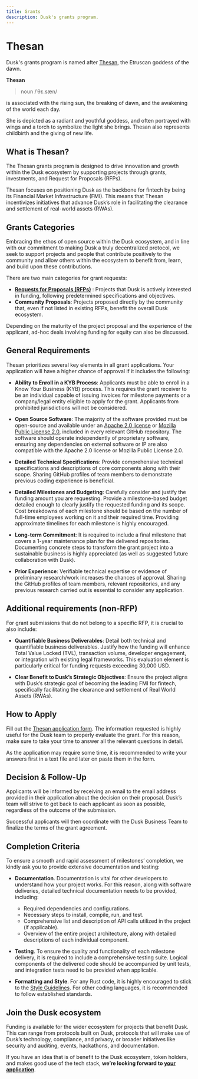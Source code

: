 ```yaml
---
title: Grants 
description: Dusk's grants program.
---
```


# Thesan

Dusk's grants program is named after <a href="https://en.wikipedia.org/wiki/Thesan" target="_blank">Thesan</a>, the Etruscan goddess of the dawn.

__Thesan__

> noun
> /ˈθɛ.sæn/

is associated with the rising sun, the breaking of dawn, and the awakening of the world each day.

She is depicted as a radiant and youthful goddess, and often portrayed with wings and a torch to symbolize the light she brings. Thesan also represents childbirth and the giving of new life. 

## What is Thesan?

The Thesan grants program is designed to drive innovation and growth within the Dusk ecosystem by supporting projects through grants, investments, and Request for Proposals (RFPs).

Thesan focuses on positioning Dusk as the backbone for fintech by being its Financial Market Infrastructure (FMI). This means that Thesan incentivizes initiatives that advance Dusk’s role in facilitating the clearance and settlement of real-world assets (RWAs).

## Grants Categories

Embracing the ethos of open source within the Dusk ecosystem, and in line with our commitment to making Dusk a truly decentralized protocol, we seek to support projects and people that contribute positively to the community and allow others within the ecosystem to benefit from, learn, and build upon these contributions.

There are two main categories for grant requests:

- **[Requests for Proposals (RFPs)](grants/what-is-rfp)** </a>: Projects that Dusk is actively interested in funding, following predetermined specifications and objectives.
- **Community Proposals**: Projects proposed directly by the community that, even if not listed in existing RFPs, benefit the overall Dusk ecosystem.

Depending on the maturity of the project proposal and the experience of the applicant, ad-hoc deals involving funding for equity can also be discussed.

## General Requirements

Thesan prioritizes several key elements in all grant applications. Your application will have a higher chance of approval if it includes the following:

- **Ability to Enroll in a KYB Process**: Applicants must be able to enroll in a Know Your Business (KYB) process. This requires the grant receiver to be an individual capable of issuing invoices for milestone payments or a company/legal entity eligible to apply for the grant. Applicants from prohibited jurisdictions will not be considered.

- **Open Source Software**: The majority of the software provided must be open-source and available under an [Apache 2.0 license](https://www.apache.org/licenses/LICENSE-2.0) or [Mozilla Public License 2.0](https://www.mozilla.org/en-US/MPL/2.0/), included in every relevant GitHub repository. The software should operate independently of proprietary software, ensuring any dependencies on external software or IP are also compatible with the Apache 2.0 license or Mozilla Public License 2.0.

- **Detailed Technical Specifications**: Provide comprehensive technical specifications and descriptions of core components along with their scope. Sharing GitHub profiles of team members to demonstrate previous coding experience is beneficial.

- **Detailed Milestones and Budgeting**: Carefully consider and justify the funding amount you are requesting. Provide a milestone-based budget detailed enough to clearly justify the requested funding and its scope. Cost breakdowns of each milestone should be based on the number of full-time employees working on it and their required time. Providing approximate timelines for each milestone is highly encouraged.

- **Long-term Commitment**: It is required to include a final milestone that covers a 1-year maintenance plan for the delivered repositories. Documenting concrete steps to transform the grant project into a sustainable business is highly appreciated (as well as suggested future collaboration with Dusk).

- **Prior Experience**: Verifiable technical expertise or evidence of preliminary research/work increases the chances of approval. Sharing the GitHub profiles of team members, relevant repositories, and any previous research carried out is essential to consider any application.

## Additional requirements (non-RFP)

For grant submissions that do not belong to a specific RFP, it is crucial to also include:

- **Quantifiable Business Deliverables**: Detail both technical and quantifiable business deliverables. Justify how the funding will enhance Total Value Locked (TVL), transaction volume, developer engagement, or integration with existing legal frameworks. This evaluation element is particularly critical for funding requests exceeding 30,000 USD.

- **Clear Benefit to Dusk’s Strategic Objectives**: Ensure the project aligns with Dusk’s strategic goal of becoming the leading FMI for fintech, specifically facilitating the clearance and settlement of Real World Assets (RWAs). 

## How to Apply

Fill out the [Thesan application form](https://qfisyyuui1g.typeform.com/to/uAucnWFJ). 
The information requested is highly useful for the Dusk team to properly evaluate the grant. For this reason, make sure to take your time to answer all the relevant questions in detail.

As the application may require some time, it is recommended to write your answers first in a text file and later on paste them in the form.

## Decision & Follow-Up

Applicants will be informed by receiving an email to the email address provided in their application about the decision on their proposal. Dusk’s team will strive to get back to each applicant as soon as possible, regardless of the outcome of the submission.

Successful applicants will then coordinate with the Dusk Business Team to finalize the terms of the grant agreement.

## Completion Criteria

To ensure a smooth and rapid assessment of milestones’ completion, we kindly ask you to provide extensive documentation and testing:

- **Documentation**. Documentation is vital for other developers to understand how your project works. For this reason, along with software deliveries, detailed technical documentation needs to be provided, including:

  - Required dependencies and configurations.
  - Necessary steps to install, compile, run, and test.
  - Comprehensive list and description of API calls utilized in the project (if applicable).
  - Overview of the entire project architecture, along with detailed descriptions of each individual component.

- **Testing**. To ensure the quality and functionality of each milestone delivery, it is required to include a comprehensive testing suite. Logical components of the delivered code should be accompanied by unit tests, and integration tests need to be provided when applicable.

- **Formatting and Style**. For any Rust code, it is highly encouraged to stick to the <a href="https://doc.rust-lang.org/1.0.0/style/README.html" target="_blank">Style Guidelines</a>. For other coding languages, it is recommended to follow established standards.

## Join the Dusk ecosystem

Funding is available for the wider ecosystem for projects that benefit Dusk. This can range from protocols built on Dusk, protocols that will make use of Dusk’s technology, compliance, and privacy, or broader initiatives like security and auditing, events, hackathons, and documentation. 

If you have an idea that is of benefit to the Dusk ecosystem, token holders, and makes good use of the tech stack,
**we’re looking forward to [your application](https://qfisyyuui1g.typeform.com/to/uAucnWFJ)**. 
